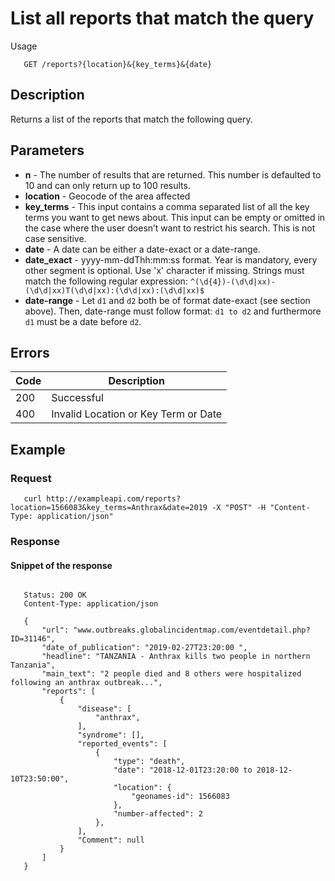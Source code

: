 # List all reports that match the query

Usage
```
   GET /reports?{location}&{key_terms}&{date}
```
## Description
Returns a list of the reports that match the following query.

## Parameters
- **n** - The number of results that are returned. This number is defaulted to 10 and can only return up to 100 results.
- **location** - Geocode of the area affected
- **key_terms** - This input contains a comma separated list of all the key terms you want to get news about.
This input can be empty or omitted in the case where the user doesn’t want to restrict his search. This is not case sensitive.
- **date** - A date can be either a date-exact or a date-range.
- **date_exact** - yyyy-mm-ddThh:mm:ss format. Year is mandatory, every other segment is optional.
Use 'x' character if missing. Strings must match the following regular expression:
`^(\d{4})-(\d\d|xx)-(\d\d|xx)T(\d\d|xx):(\d\d|xx):(\d\d|xx)$`
- **date-range** - Let `d1` and `d2` both be of format date-exact (see section above). Then, date-range must follow format:
`d1 to d2`
and furthermore `d1` must be a date before `d2`.


## Errors

| Code | Description |
| ---- | ---------- |
| 200  | Successful |
| 400  | Invalid Location or Key Term or Date |

## Example

### Request
```
   curl http://exampleapi.com/reports?location=1566083&key_terms=Anthrax&date=2019 -X "POST" -H "Content-Type: application/json"
```
### Response
#### Snippet of the response ####
```

   Status: 200 OK
   Content-Type: application/json

   {
       "url": "www.outbreaks.globalincidentmap.com/eventdetail.php?ID=31146",
       "date_of_publication": "2019-02-27T23:20:00 ",
       "headline": "TANZANIA - Anthrax kills two people in northern Tanzania",
       "main_text": "2 people died and 8 others were hospitalized following an anthrax outbreak...",
       "reports": [
           {
               "disease": [
                   "anthrax",
               ],
               "syndrome": [],
               "reported_events": [
                   {
                       "type": "death",
                       "date": "2018-12-01T23:20:00 to 2018-12-10T23:50:00",
                       "location": {
                           "geonames-id": 1566083
                       },
                       "number-affected": 2
                   },
               ],
               "Comment": null
           }
       ]
   }
```
